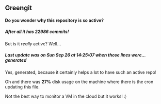 ## Greengit

#### Do you wonder why this repository is so active?

##### After all it has 22986 commits!

But is it *really* active? Well...

##### Last update was on Sun Sep 26 at 14:25:07 when those lines were... generated

Yes, generated, because it certainly helps a lot to have such an active repo!

Oh and there was **27%** disk usage on the machine
where there is the cron updating this file.

Not the best way to monitor a VM in the cloud but it works! :)
